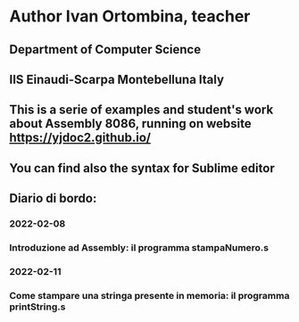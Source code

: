 # Author Ivan Ortombina, teacher
## Department of Computer Science
## IIS Einaudi-Scarpa Montebelluna Italy

## This is a serie of examples and student's work about Assembly 8086, running on website https://yjdoc2.github.io/

## You can find also the syntax for Sublime editor

## Diario di bordo:

### 2022-02-08
### Introduzione ad Assembly: il programma stampaNumero.s

### 2022-02-11
### Come stampare una stringa presente in memoria: il programma printString.s